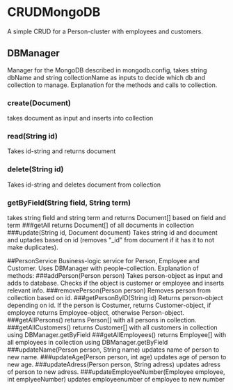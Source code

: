 # CRUDMongoDB
A simple CRUD for a Person-cluster with employees and customers.
## DBManager
Manager for the MongoDB described in mongodb.config, takes string dbName and string collectionName as inputs to decide which db and collection to manage.
Explanation for the methods and calls to collection.
### create(Document)
takes document as input and inserts into collection
### read(String id)
Takes id-string and returns document
### delete(String id)
Takes id-string and deletes document from collection
### getByField(String field, String term)
takes string field and string term and returns Document[] based on field and term
###getAll
returns Document[] of all documents in collection
###update(String id, Document document)
Takes string id and document and uptades based on id (removes "_id" from document if it has it to not make duplicates).

##PersonService
Business-logic service for Person, Employee and Customer. Uses DBManager with people-collection.
Explanation of methods:
###addPerson(Person person)
Takes person-object as input and adds to database. Checks if the object is customer or employee and inserts relevant info.
###removePerson(Person person)
Removes person from collection based on id.
###getPersonByID(String id)
Returns person-object depending on id. If the person is Costumer, returns Customer-object, if employee returns Employee-object, otherwise Person-object.
###getAllPersons()
returns Person[] with all persons in collection.
###getAllCustomers()
returns Customer[] with all customers in collection using DBManager.getByField
###getAllEmployees()
returns Employee[] with all employees in collection using DBManager.getByField
###updateName(Person person, String name)
updates name of person to new name.
###updateAge(Person person, int age)
updates age of person to new age.
###updateAdress(Person person, String adress)
updates adress of person to new adress.
###updateEmployeeNumber(Employee employee, int emplyeeNumber)
updates employeenumber of employee to new number
